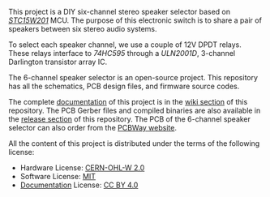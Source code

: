 This project is a DIY six-channel stereo speaker selector based on *[STC15W201](https://www.stcmicro.com/datasheet/STC15W201S_Features.pdf)* MCU. The purpose of this electronic switch is to share a pair of speakers between six stereo audio systems.

To select each speaker channel, we use a couple of 12V DPDT relays. These relays interface to *74HC595* through a *ULN2001D*, 3-channel Darlington transistor array IC. 

The 6-channel speaker selector is an open-source project. This repository has all the schematics, PCB design files, and firmware source codes. 

The complete [documentation](https://github.com/dilshan/6ch-speaker-selector/wiki) of this project is in the [wiki section](https://github.com/dilshan/6ch-speaker-selector/wiki) of this repository. The PCB Gerber files and compiled binaries are also available in the [release section](https://github.com/dilshan/6ch-speaker-selector/releases) of this repository. The PCB of the 6-channel speaker selector can also order from the [PCBWay website](https://www.pcbway.com/).

All the content of this project is distributed under the terms of the following license:

- Hardware License: [CERN-OHL-W 2.0](https://ohwr.org/cern_ohl_w_v2.txt)
- Software License: [MIT](https://github.com/dilshan/6ch-speaker-selector/blob/main/LICENSE)
- [Documentation](https://github.com/dilshan/6ch-speaker-selector/wiki) License: [CC BY 4.0](https://creativecommons.org/licenses/by/4.0/)

